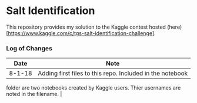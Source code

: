 # Salt Identification
This repository provides my solution to the Kaggle contest hosted (here) [https://www.kaggle.com/c/tgs-salt-identification-challenge].

### Log of Changes
| Date    | Note                                                       |
|---------|------------------------------------------------------------|
| 8-1-18  | Adding first files to this repo.  Included in the notebook
folder are two notebooks created by Kaggle users.  Thier
 usernames are noted in the filename. |

